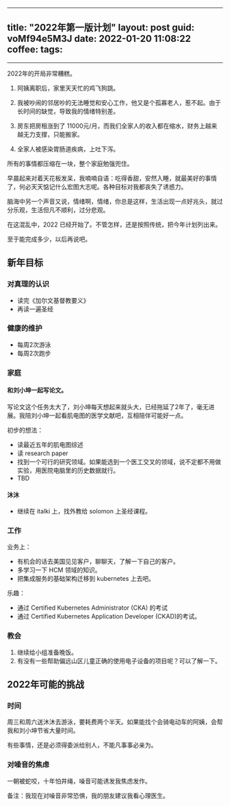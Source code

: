 
---
title: "2022年第一版计划"
layout: post
guid: voMf94e5M3J
date: 2022-01-20 11:08:22
coffee:
tags:
  -
---

2022年的开局非常糟糕。

1. 阿姨离职后，家里天天忙的鸡飞狗跳。

2. 我被吵闹的邻居吵的无法睡觉和安心工作，他又是个孤寡老人，惹不起。由于长时间的缺觉，导致我的情绪特别差。

3. 房东把房租涨到了 11000元/月，而我们全家人的收入都在缩水，财务上越来越无力支撑，只能搬家。

4. 全家人被感染胃肠道疾病，上吐下泻。

所有的事情都压缩在一块，整个家庭勉强兜住。

早晨起来对着天花板发呆，我喃喃自语：吃得香甜，安然入睡，就最美好的事情了，何必天天惦记什么宏图大志呢。各种目标对我都丧失了诱惑力。

脑海中另一个声音又说，情绪啊，情绪，你总是这样，生活出现一点好兆头，就过分乐观，生活但凡不顺利，过分悲观。

在这混乱中，2022 已经开始了。不管怎样，还是按照传统，把今年计划列出来。

至于能完成多少，以后再说吧。


## 新年目标

### 对真理的认识

- 读完《加尔文基督教要义》
- 再读一遍圣经

### 健康的维护

- 每周2次游泳
- 每周2次跑步

### 家庭

#### 和刘小坤一起写论文。

写论文这个任务太大了，刘小坤每天想起来就头大，已经拖延了2年了，毫无进展。我陪刘小坤一起看肌电图的医学文献吧，互相陪伴可能好一点。

初步的想法：

- 读最近五年的肌电图综述
- 读 research paper
- 找到一个可行的研究领域。如果能选到一个医工交叉的领域，说不定都不用做实验，用医院电脑里的历史数据就行。
- TBD

#### 沐沐

- 继续在 italki 上，找外教给 solomon 上圣经课程。

### 工作

业务上：

- 有机会的话去美国见见客户，聊聊天，了解一下自己的客户。
- 多学习一下 HCM 领域的知识。
- 把集成服务的基础架构迁移到 kubernetes 上去吧。

乐趣：

- 通过 Certified Kubernetes Administrator (CKA) 的考试
- 通过 Certified Kubernetes Application Developer (CKAD)的考试。

### 教会

1. 继续给小组准备晚饭。
2. 有没有一些帮助偏远山区儿童正确的使用电子设备的项目呢？可以了解一下。

## 2022年可能的挑战

### 时间

周三和周六送沐沐去游泳，要耗费两个半天。如果能找个会骑电动车的阿姨，会帮我和刘小坤节省大量时间。

有些事情，还是必须得委派给别人，不能凡事事必亲为。


### 对噪音的焦虑

一朝被蛇咬，十年怕井绳，噪音可能诱发我焦虑发作。


备注：我现在对噪音非常恐惧，我的朋友建议我看心理医生。